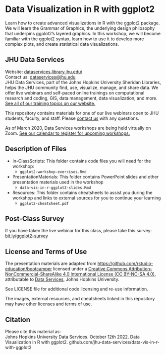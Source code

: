 # Data Visualization in R with ggplot2 

Learn how to create advanced visualizations in R with the ggplot2 package. We will learn the Grammar of Graphics, the underlying design philosophy that underpins ggplot2’s layered graphics. In this workshop, we will become familiar with the ggplot2 syntax, learn how to use it to develop more complex plots, and create statistical data visualizations.


## JHU Data Services   
Website: [dataservices.library.jhu.edu/](https://dataservices.library.jhu.edu/)   
Contact us: [dataservices@jhu.edu](mailto:dataservices@jhu.edu)   
JHU Data Services, part of the Johns Hopkins University Sheridan Libraries, helps the JHU community find, use, visualize, manage, and share data. We offer live webinars and self-paced online trainings on computational research and coding, GIS, data management, data visualization, and more. [See all of our training topics on our website.](https://dataservices.library.jhu.edu/training-workshops/)   

This repository contains materials for one of our live webinars open to JHU students, faculty, and staff. Please [contact us](mailto:dataservices@jhu.edu) with any questions.

As of March 2020, Data Services workshops are being held virtually on Zoom. [See our calendar to register for upcoming workshops.](https://dataservices.library.jhu.edu/training-workshops/calendar/)


## Description of Files
- In-ClassScripts: This folder contains code files you will need for the workshop:
    - `ggplot2-workshop-exercises.Rmd`
- PresentationMaterials: This folder contains PowerPoint slides and other presentation materials used in the workshop
    - `data-vis-in-r-ggplot2-slides.Rmd`
- Resources: This folder contains cheatsheets to assist you during the workshop and links to external sources for you to continue your learning
    - `ggplot2-cheatsheet.pdf`


## Post-Class Survey
If you have taken the live webinar for this class, please take this survey: [bit.ly/ggplot2-survey](bit.ly/ggplot2-survey)


## License and Terms of Use
The presentation materials are adapted from https://github.com/rstudio-education/bootcamper licensed under a [Creative Commons Attribution-NonCommercial-ShareAlike 4.0 International License (CC BY-NC-SA 4.0)](https://creativecommons.org/licenses/by-nc-sa/4.0/), attributable to [Data Services](https://dataservices.library.jhu.edu/), Johns Hopkins University. 

See LICENSE file for additional code licensing and re-use information.   

The images, external resources, and cheatsheets linked in this repository may have other licenses and terms of use.


## Citation
Please cite this material as:    
Johns Hopkins University Data Services. October 12th 2022. Data Visualization in R with ggplot2. github.com/jhu-data-services/data-vis-in-r-with-ggplot2
